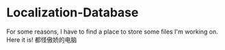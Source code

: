 Localization-Database
=====================

For some reasons, I have to find a place to store some files I'm working on. Here it is!
都怪傲娇的电脑
